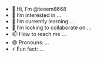 - 👋 Hi, I’m @teoem8668
- 👀 I’m interested in ...
- 🌱 I’m currently learning ...
- 💞️ I’m looking to collaborate on ...
- 📫 How to reach me ...
- 😄 Pronouns: ...
- ⚡ Fun fact: ...

<!---
teoem8668/teoem8668 is a ✨ special ✨ repository because its `README.md` (this file) appears on your GitHub profile.
You can click the Preview link to take a look at your changes.
    --->

